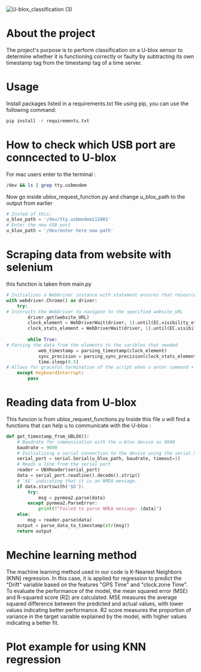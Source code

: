 ![U-blox_classification (3)](https://github.com/Megidish/ublox-time-compare/assets/105859276/51800d5a-41dd-4fa6-a4ca-c60898396037)
# About the project
The project's purpose is to perform classification on a U-blox sensor to determine whether it is functioning correctly or faulty by subtracting its own timestamp tag from the timestamp tag of a time server.

# Usage
Install packages listed in a requirements.txt file using pip, you can use the following command:
```bash
pip install -r requirements.txt
```

# How to check which USB port are conncected to U-blox 
For mac users enter to the terminal :
```bash
/dev && ls | grep tty.usbmodem
```
Now go inside ublox_request_function.py and change u_blox_path to the output from earlier 
```python
# Insted of this: 
u_blox_path = '/dev/tty.usbmodem112401'
# Enter the new USB port
u_blox_path = '/dev/enter here new path'
```

# Scraping data from website with selenium
this function is taken from main.py
```python
# Initializes a WebDriver instance with statement ensures that resources are properly released after execution
with webdriver.Chrome() as driver:
    try:
# Instructs the WebDriver to navigate to the specified website_URL
        driver.get(website_URL)
        clock_element = WebDriverWait(driver, 1).until(EC.visibility_of_element_located((By.ID, 'MyClockDisplay')))
        clock_stats_element = WebDriverWait(driver, 1).until(EC.visibility_of_element_located((By.CLASS_NAME, 'clock-stats')))
        
        while True:
# Parsing the data from the elements to the varibles that needed 
            web_timestamp = parsing_timestamp(clock_element)
            sync_precision = parsing_sync_precision(clock_stats_element)
            time.sleep(0.5)
# Allows for graceful termination of the script when u enter command + C
    except KeyboardInterrupt:
        pass
```

# Reading data from U-blox
This funcion is from ublox_request_functions.py
Inside this file u will find a functions that can help u to communicate with the U-blox :
```python
def get_timestamp_from_UBLOX():
    # Baudrate for communication with the u-blox device as 9600 
    baudrate = 9600
    # Initializing a serial connection to the device using the serial.Serial() function
    serial_port = serial.Serial(u_blox_path, baudrate, timeout=1)
    # Reads a line from the serial port
    reader = UBXReader(serial_port)
    data = serial_port.readline().decode().strip()
    # '$G' indicating that it is an NMEA message.
    if data.startswith('$G'):
        try:
            msg = pynmea2.parse(data)
        except pynmea2.ParseError:
            print(f"Failed to parse NMEA message: {data}")
    else:
        msg = reader.parse(data)
    output = parse_data_to_timestamp(str(msg))  
    return output
 ```
 
 # Mechine learning method 
The machine learning method used in our code is K-Nearest Neighbors (KNN) regression.
In this case, it is applied for regression to predict the "Drift" variable based on the features "GPS Time" and "clock.zone Time". 
To evaluate the performance of the model, the mean squared error (MSE) and R-squared score (R2) are calculated. MSE measures the average squared difference between the predicted and actual values, with lower values indicating better performance. R2 score measures the proportion of variance in the target variable explained by the model, with higher values indicating a better fit.

# Plot example for using KNN regression
